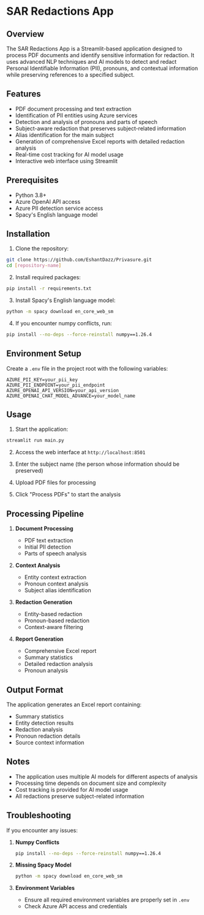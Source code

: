 # SAR Redactions App

## Overview
The SAR Redactions App is a Streamlit-based application designed to process PDF documents and identify sensitive information for redaction. It uses advanced NLP techniques and AI models to detect and redact Personal Identifiable Information (PII), pronouns, and contextual information while preserving references to a specified subject.

## Features
- PDF document processing and text extraction
- Identification of PII entities using Azure services
- Detection and analysis of pronouns and parts of speech
- Subject-aware redaction that preserves subject-related information
- Alias identification for the main subject
- Generation of comprehensive Excel reports with detailed redaction analysis
- Real-time cost tracking for AI model usage
- Interactive web interface using Streamlit

## Prerequisites
- Python 3.8+
- Azure OpenAI API access
- Azure PII detection service access
- Spacy's English language model

## Installation

1. Clone the repository:
```bash
git clone https://github.com/EshantDazz/Privasure.git
cd [repository-name]
```

2. Install required packages:
```bash
pip install -r requirements.txt
```

3. Install Spacy's English language model:
```bash
python -m spacy download en_core_web_sm
```

4. If you encounter numpy conflicts, run:
```bash
pip install --no-deps --force-reinstall numpy==1.26.4
```

## Environment Setup

Create a `.env` file in the project root with the following variables:
```
AZURE_PII_KEY=your_pii_key
AZURE_PII_ENDPOINT=your_pii_endpoint
AZURE_OPENAI_API_VERSION=your_api_version
AZURE_OPENAI_CHAT_MODEL_ADVANCE=your_model_name
```

## Usage

1. Start the application:
```bash
streamlit run main.py
```

2. Access the web interface at `http://localhost:8501`

3. Enter the subject name (the person whose information should be preserved)

4. Upload PDF files for processing

5. Click "Process PDFs" to start the analysis

## Processing Pipeline

1. **Document Processing**
   - PDF text extraction
   - Initial PII detection
   - Parts of speech analysis

2. **Context Analysis**
   - Entity context extraction
   - Pronoun context analysis
   - Subject alias identification

3. **Redaction Generation**
   - Entity-based redaction
   - Pronoun-based redaction
   - Context-aware filtering

4. **Report Generation**
   - Comprehensive Excel report
   - Summary statistics
   - Detailed redaction analysis
   - Pronoun analysis

## Output Format

The application generates an Excel report  containing:
- Summary statistics
- Entity detection results
- Redaction analysis
- Pronoun redaction details
- Source context information

## Notes

- The application uses multiple AI models for different aspects of analysis
- Processing time depends on document size and complexity
- Cost tracking is provided for AI model usage
- All redactions preserve subject-related information

## Troubleshooting

If you encounter any issues:

1. **Numpy Conflicts**
   ```bash
   pip install --no-deps --force-reinstall numpy==1.26.4
   ```

2. **Missing Spacy Model**
   ```bash
   python -m spacy download en_core_web_sm
   ```

3. **Environment Variables**
   - Ensure all required environment variables are properly set in `.env`
   - Check Azure API access and credentials

